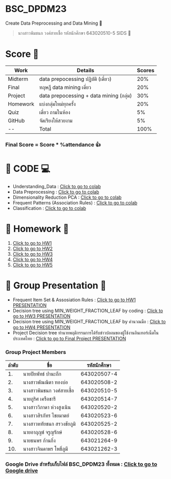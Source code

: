 # BSC_DPDM23
 Create Data Preprocessing and Data Mining :pray:
> นางสาวพิมชนก วงศ์สายเชื้อ รหัสนักศึกษา 643020510-5 SIDS :wave:

# Score :100:
Work | Details | Scores
-----|-----|-----
Midterm | data prepocessing ปฏิบัติ (เดี่ยว) | 20%|
Final | ทฤษฎี data mining เดี่ยว | 20%|
Project | data prepocessing + data mining (กลุ่ม) | 30%|
Homework|แบ่งกลุ่มใหม่ทุกครั้ง|20%|
Quiz|เดี่ยว ถามในห้อง| 5%|
GitHub|จัดเรียงให้สวยงาม| 5%|
 -- |Total | 100%|

### **Final Score = Score * %attendance** :+1: 
# :round_pushpin: CODE :computer:
-  Understanding_Data : [Click to go to colab](https://colab.research.google.com/github/Pimchanok6430205105/BSC_DPDM23/blob/main/Understanding_Data.ipynb)
-  Data Preprocessing : [Click to go to colab](https://colab.research.google.com/github/Pimchanok6430205105/BSC_DPDM23/blob/main/Data_Preprocessing.ipynb)
-  Dimensionality Reduction PCA : [Click to go to colab](https://colab.research.google.com/github/Pimchanok6430205105/BSC_DPDM23/blob/main/Dimensionality_Reduction_PCA.ipynb) 
-  Frequent Patterns (Association Rules) :
  [Click to go to colab](https://colab.research.google.com/github/Pimchanok6430205105/BSC_DPDM23/blob/main/Frequent_Patterns_(Association_Rules).ipynb)
-  Classification : [Click to go to colab](https://colab.research.google.com/github/Pimchanok6430205105/BSC_DPDM23/blob/main/Classification.ipynb)
  
# :fist_right: Homework :fist_left:
1.  [Click to go to HW1](https://colab.research.google.com/github/Pimchanok6430205105/BSC_DPDM23/blob/main/สำเนาของ_Frequent_Patterns_(Association_Rules).ipynb#scrollTo=KZmRixV_o0Jw)  
2.  [Click to go to HW2](https://drive.google.com/file/d/1oDmQMkYu1cIbO8EB2MCIgarpRX8Rv-vu/view)  
3.  [Click to go to HW3](https://colab.research.google.com/github/Pimchanok6430205105/BSC_DPDM23/blob/main/Classification.ipynb#scrollTo=tL_i-KuGJlO7)  
4.  [Click to go to HW4](https://drive.google.com/file/d/11eeawxxGT_i0SUVOFkM-jDemLFKf4aBk/view)  
5.  [Click to go to HW5](HW5-1.jpg)  
# :star2: Group Presentation :star2:
-  Frequent Item Set & Assosiation Rules : [Click to go to HW1 PRESENTATION](https://drive.google.com/file/d/1snYu3ZAtJNavDxonz1QuizDtNUdR8bNW/view)
-  Decision tree using MIN_WEIGHT_FRACTION_LEAF by coding : [Click to go to HW3 PRESENTATION](https://drive.google.com/file/d/1Z6ecOVweyQ7h7vs3iItATnF6xbZK4DdU/view)  
-  Decision tree using MIN_WEIGHT_FRACTION_LEAF by คำนวณมือ : [Click to go to HW4 PRESENTATION](https://drive.google.com/file/d/1RM0nY7qf4BpBlwCmvjAg2h7COLpfopRQ/view)
-  Project Decision tree ทำนายพฤติกรรมการได้รับข่าวปลอมของผู้ใช้งานอินเทอร์เน็ตในประเทศไทย : [Click to go to Final Project PRESENTATION](https://drive.google.com/file/d/1An-igHx7QIlI0tEu3hPIcAD7M_mlRNvK/view)
### Group Project Members
ลำดับ | ขื่อ | รหัสนักศึกษา|
-----|-----|-----
1.| นายปิยพัทธ์ ปานะถึก |  643020507-4  |  
2.| นางสาวพัณณิตา ทองบ่อ |  643020508-2  |
3.|นางสาวพิมชนก วงศ์สายเชื้อ | 643020510-5  |
4.| นายภูริศ เครือชารี |643020514-7  |
5.|นางสาววิภาดา ห่วงสูงเนิน |  643020520-2 | 
6.|นางสาวสิรภัทร ไชยมาตย์ | 643020523-6  |
7.|นางสาวหทัยชนก สรวงชัยภูมิ | 643020525-2 | 
8.|นายอาฤญช์ จรูญรักษ์  |643020528-6  |
9.|นายธนพร ก้านกิ่ง  |643021264-9  |
10.| นางสาวจินดาพร โพธิ์ภูมี | 643021262-3  |

### Google Drive สำหรับเก็บไฟล์ BSC_DPDM23 ทั้งหมด : [Click to go to Google drive](https://drive.google.com/drive/folders/1mEFOPZHL3Z62bVmo62l5SgYixeiDgl7E?usp=share_link) 

